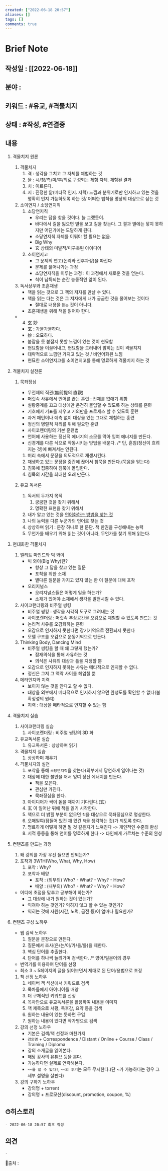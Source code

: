 ```yaml
---
created: ["2022-06-18 20:57"]
aliases: []
tags: []
comments: true
---
```



# Brief Note
## 작성일 : [[2022-06-18]]
## 분야 :
## 키워드 : #유교, #격물치지
## 상태 :  #작성, #연결중 


## 내용
1. 격물치지 원론
	1. 격물치지
		1. 격 : 생각을 그치고 그 자체를 체험하는 것
		2. 물 : 시/청/촉/미/후/의로 구성되는 체험 자체. 체험된 결과
		3. 치 : 이르른다.
		4. 지 : 진정한 앎(메타적 인지. 지력)
		   느낌과 분위기로만 인지하고 있는 것을 명확히 인지 가능하도록 하는 것/ 어떠한 법칙을 명상의 대상으로 삼는 것
	2. 소이연지 / 소당연지칙
		1. 소당연지칙
			- 우리는 답을 찾을 것이다. 늘 그랬듯이.
			- 바다에서 길을 잃으면 별을 보고 길을 찾는다. 그 결과 별에는 닿지 못하지만 어딘가에는 도달하게 된다.
			- 소당연지칙 자체를 이뤄야 할 필요는 없음.
			- Big Why
			- 玄 상태의 미발적/미구축된 아이디어
		2. 소이연지고
			- 그 문제의 연고(논리와 전후과정)을 따진다
			- 문제를 풀어나가는 과정
			- 소당연지칙을 이루는 과정 : 이 과정에서 새로운 것을 얻는다.
			- 칙이 납득되는 순간 능동적인 앎이 된다.
	3. 독서상우와 초혼재생
		- 책을 읽는 것으로 그 책의 저자를 만날 수 있다.
		- 책을 읽는 다는 것은 그 저자에게 내가 궁굼한 것을 물어보는 것이다
			- 절대로 내용을 `듣는` 것이 아니다.
		- 초혼재생을 위해 책을 읽어야 한다.
	- 4. 玄 妙
		- 玄 : 가물가물하다.
		- 妙 : 오묘하다.
		- 붙잡을 듯 붙잡지 못할 느낌이 있는 것이 현묘함
		- 현묘함을 이끌어내고, 현묘함을 드러내어 밝히는 것이 격물치지
		- 대략적으로 느낌만 가지고 있는 것 / 비언어화된 느낌
		- 현묘한 소이연지고를 소이연지고를 통해 명료하게 격물치지 하는 것
2. 격물치지 실천론
	1. 묵좌징심
		- 무전제의 직관(無前提의 直觀)
		- 머릿속 사유에서 언어를 끊는 훈련 : 전제를 없애기 위함
		- 실황중계를 끄고 대상에만 온전히 몰입할 수 있도록 하는 상태를 훈련
		- 기호에서 기표를 지우고 기의만을 프로세스 할 수 있도록 훈련
		- 과거 패턴이나 예측 없이 대상을 있는 그대로 체험하는 훈련
		- 정신의 병렬적 처리를 위해 필요한 훈련
		- 사이코렌더링의 기본 훈련법
		- 언어에 사용하는 정신적 에너지의 소모를 막아 잉여 에너지를 만든다.
		- 신경계를 다른 식으로 작동시키는 방법을 배운다.
		/* 단, 혼침(정신이 흐려지는 것)에 빠져서는 안된다.

		1) 머리 속에서 문장을 의도적으로 재생시킨다.
		2) 재생하고 있는 문장을 중간에 끊어서 침묵을 만든다.(묵음을 얻는다)
		3) 침묵에 집중하여 침묵에 몰입한다.
		4) 침묵의 시간을 최대한 오래 만든다.
	2. 유교 독서론
		1. 독서의 두가지 목적
			1. 궁굼한 것을 찾기 위해서
			2. 명확한 표현을 찾기 위해서
		2. 내가 알고 있는 것을 <u>언어화하는 방법을 찾는 것</u>
		3. 나의 능력을 다른 누군가의 언어로 찾는 것
		4. 상상하며 읽기 : 문장 하나로 한 문단. 책 한권을 구성해내는 능력
		5. 무언가를 배우기 위해 읽는 것이 아니라, 무언가를 찾기 위해 읽는다.
3. 현대화한 격물치지
	1.  엘리트 마인드와 빅 와이
		- 빅 와이(Big Why)란?
			- 항상 그 답을 찾고 있는 질문
			- 포착을 위한 소재
			- 별다른 질문을 가지고 있지 않는 한 이 질문에 대해 포착
		- 오리지널스
			- 오리지널스들은 어떻게 일을 하는가?
			- 소재가 있어야 소재에서 생각을 발전시킬 수 있다.
	2. 사이코랜더링와 비주얼 씽킹
		- 비주얼 씽킹 : 생각을 시각적 도구로 그려내는 것
		- 사이코랜더링 : 머릿속 추상공간을 오감으로 체험할 수 있도록 만드는 것
		- 논리적 사유를 오감화하는 훈련
		- 오감으로 인지하지 못한다면 장기기억으로 전환되지 못한다
		- 모델 구조를 오감으로 운동기억으로 만든다.
	3. Thinking Body, Dancing Mind
		- 비주얼 씽킹을 할 때 왜 그렇게 했는가?
			- 잠재의식을 통해 사유하는 것
			- 의식은 사유의 대상과 틀을 지정할 뿐
		- 오감으로 인지하지 못하는 사유는 메타적으로 인지할 수 없다.
		- 정신은 그저 그 맥락 사이를 헤엄칠 뿐
	4. 메타인지와 지력
		- 보이지 않는 것을 안다고 할 수 없다.
		- 대상을 외부에서 메타적으로 인지하지 않으면 완성도를 확인할 수 없다(불확정성의 원리)
		- 지력 : 대상을 메타적으로 인지할 수 있는 힘
4. 격물치지 실습
	1. 사이코랜더링 실습
		1. 사이코랜더링 : 비주얼 씽킹의 3D 화
	2. 유교독서론 실습
		1. 유교독서론 : 상상하며 읽기
	3. 격물치지 실습
		1. 상상하며 채우기
	4. 격물치지의 실천
		1) 포착을 통해 `소당연지칙`을 찾는다(외부에서 당연하게 일어나는 것)
		2) 대상에 대한 불안을 꺼서 잉여 정신 에너지를 만든다.
			- 책을 모은다.
			- 관심만 가진다.
			- 묵좌징심을 한다.
		3) 아이디어가 싹이 돋을 때까지 기다린다.(玄)
		4) 玄 이 일어난 뒤에 책을 읽기 시작한다.
		5) 책으로 더 밝힐 부분이 없으면 `칙`을 대상으로 묵좌징심으로 명상한다.
		6) 오매일여(잠들어 있건 깨 있건 `책`을 생각하는 것)가 되도록 한다.
		7) 명료하게 어떻게 하면 될 것 같은지가 느껴진다 -> 개인적인 수준의 완성
		8) 서적 등등을 통해 언어를 명료하게 한다 -> 타인에게 가르치는 수준의 완성
5. 컨텐츠를 만드는 과정
	1. 왜 강의를 가장 우선 들으면 안되는가?
	2. 포착과 3W1H(Who, What, Why, How)
		1. 포착 : Why?
		2. 포착과 배양
			- 포착 : (외부의) Who? - What? - Why? - How?
			- 배양 : (내부의) Who? - What? - Why? - How?
	- 어디에 초점을 맞추고 공부해야 하는가?
		- 그 대상에 내가 원하는 것이 있는가?
		- 익혀야 하는 것인가? 익히지 않고 할 수 있는 것인가?
		- 익히는 것에 자원(시간, 노력, 금전 등)이 얼마나 필요한가?
6. 컨텐츠 구성 노하우
	- 웹 검색 노하우
		1. 질문을 문장으로 만든다.
		2. 질문에서 조사(은/는/이/가/을/를)을 제한다.
		3. 핵심 단어를 추출한다.
		4. 단어를 하나씩 늘려가며 검색한다.
	/* 영어/일본어의 경우
	- 번역기를 이용하여 단어를 선정
	- 최소 3 ~ 5페이지의 글을 읽어보면서 제대로 된 단어/용법으로 조정

	1. 책 선정 노하우
		1) 네이버 책 섹션에서 키워드로 검색
		2) 목차들에서 아이디어를 배양
		3) 더 구체적인 키워드를 선정
		4) 목차만으로 유교독서론을 활용하여 내용을 이미지
		5) 책 제목으로 서평, 독후감, 요약 등을 검색
		6) 원하는 내용이 있는 듯하면 구입
		7) 원하는 내용이 있다면 작가명으로 검색
	2. 강의 선정 노하우
		- 기본은 검색/책 선정과 마찬가지
		- `강의명`  + Correspondence / Distant / Online + Course / Class / Training / Diploma
		- 강의 소개글을 읽어본다.
		- 해당 강사의 유튜브 등을 본다.
		- 가능하다면 실제로 연락해본다.
		- `~~를 할 수 있다!`, `~~의 후기`는 모두 무시한다.(단 ~가 가능하다는 경우 그 세부 설명을 살핀다)
	3. 강의 구하기 노하우
		- 강의명 + torrent
		- 강의명 + 프로모션(discount, promotion, coupon, %)
## ⏱히스토리
	- 2022-06-18 20:57 최초 작성

## 의견
	-


📙출처 :